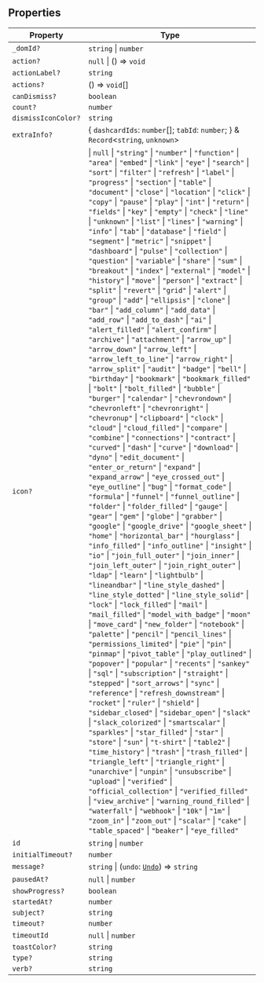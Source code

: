 ## Properties

| Property | Type |
| ------ | ------ |
| <a id="_domid"></a> `_domId?` | `string` \| `number` |
| <a id="action"></a> `action?` | `null` \| () => `void` |
| <a id="actionlabel"></a> `actionLabel?` | `string` |
| <a id="actions"></a> `actions?` | () => `void`[] |
| <a id="candismiss"></a> `canDismiss?` | `boolean` |
| <a id="count"></a> `count?` | `number` |
| <a id="dismissiconcolor"></a> `dismissIconColor?` | `string` |
| <a id="extrainfo"></a> `extraInfo?` | \{ `dashcardIds`: `number`[]; `tabId`: `number`; \} & `Record`\<`string`, `unknown`\> |
| <a id="icon"></a> `icon?` | \| `null` \| `"string"` \| `"number"` \| `"function"` \| `"area"` \| `"embed"` \| `"link"` \| `"eye"` \| `"search"` \| `"sort"` \| `"filter"` \| `"refresh"` \| `"label"` \| `"progress"` \| `"section"` \| `"table"` \| `"document"` \| `"close"` \| `"location"` \| `"click"` \| `"copy"` \| `"pause"` \| `"play"` \| `"int"` \| `"return"` \| `"fields"` \| `"key"` \| `"empty"` \| `"check"` \| `"line"` \| `"unknown"` \| `"list"` \| `"lines"` \| `"warning"` \| `"info"` \| `"tab"` \| `"database"` \| `"field"` \| `"segment"` \| `"metric"` \| `"snippet"` \| `"dashboard"` \| `"pulse"` \| `"collection"` \| `"question"` \| `"variable"` \| `"share"` \| `"sum"` \| `"breakout"` \| `"index"` \| `"external"` \| `"model"` \| `"history"` \| `"move"` \| `"person"` \| `"extract"` \| `"split"` \| `"revert"` \| `"grid"` \| `"alert"` \| `"group"` \| `"add"` \| `"ellipsis"` \| `"clone"` \| `"bar"` \| `"add_column"` \| `"add_data"` \| `"add_row"` \| `"add_to_dash"` \| `"ai"` \| `"alert_filled"` \| `"alert_confirm"` \| `"archive"` \| `"attachment"` \| `"arrow_up"` \| `"arrow_down"` \| `"arrow_left"` \| `"arrow_left_to_line"` \| `"arrow_right"` \| `"arrow_split"` \| `"audit"` \| `"badge"` \| `"bell"` \| `"birthday"` \| `"bookmark"` \| `"bookmark_filled"` \| `"bolt"` \| `"bolt_filled"` \| `"bubble"` \| `"burger"` \| `"calendar"` \| `"chevrondown"` \| `"chevronleft"` \| `"chevronright"` \| `"chevronup"` \| `"clipboard"` \| `"clock"` \| `"cloud"` \| `"cloud_filled"` \| `"compare"` \| `"combine"` \| `"connections"` \| `"contract"` \| `"curved"` \| `"dash"` \| `"curve"` \| `"download"` \| `"dyno"` \| `"edit_document"` \| `"enter_or_return"` \| `"expand"` \| `"expand_arrow"` \| `"eye_crossed_out"` \| `"eye_outline"` \| `"bug"` \| `"format_code"` \| `"formula"` \| `"funnel"` \| `"funnel_outline"` \| `"folder"` \| `"folder_filled"` \| `"gauge"` \| `"gear"` \| `"gem"` \| `"globe"` \| `"grabber"` \| `"google"` \| `"google_drive"` \| `"google_sheet"` \| `"home"` \| `"horizontal_bar"` \| `"hourglass"` \| `"info_filled"` \| `"info_outline"` \| `"insight"` \| `"io"` \| `"join_full_outer"` \| `"join_inner"` \| `"join_left_outer"` \| `"join_right_outer"` \| `"ldap"` \| `"learn"` \| `"lightbulb"` \| `"lineandbar"` \| `"line_style_dashed"` \| `"line_style_dotted"` \| `"line_style_solid"` \| `"lock"` \| `"lock_filled"` \| `"mail"` \| `"mail_filled"` \| `"model_with_badge"` \| `"moon"` \| `"move_card"` \| `"new_folder"` \| `"notebook"` \| `"palette"` \| `"pencil"` \| `"pencil_lines"` \| `"permissions_limited"` \| `"pie"` \| `"pin"` \| `"pinmap"` \| `"pivot_table"` \| `"play_outlined"` \| `"popover"` \| `"popular"` \| `"recents"` \| `"sankey"` \| `"sql"` \| `"subscription"` \| `"straight"` \| `"stepped"` \| `"sort_arrows"` \| `"sync"` \| `"reference"` \| `"refresh_downstream"` \| `"rocket"` \| `"ruler"` \| `"shield"` \| `"sidebar_closed"` \| `"sidebar_open"` \| `"slack"` \| `"slack_colorized"` \| `"smartscalar"` \| `"sparkles"` \| `"star_filled"` \| `"star"` \| `"store"` \| `"sun"` \| `"t-shirt"` \| `"table2"` \| `"time_history"` \| `"trash"` \| `"trash_filled"` \| `"triangle_left"` \| `"triangle_right"` \| `"unarchive"` \| `"unpin"` \| `"unsubscribe"` \| `"upload"` \| `"verified"` \| `"official_collection"` \| `"verified_filled"` \| `"view_archive"` \| `"warning_round_filled"` \| `"waterfall"` \| `"webhook"` \| `"10k"` \| `"1m"` \| `"zoom_in"` \| `"zoom_out"` \| `"scalar"` \| `"cake"` \| `"table_spaced"` \| `"beaker"` \| `"eye_filled"` |
| <a id="id"></a> `id` | `string` \| `number` |
| <a id="initialtimeout"></a> `initialTimeout?` | `number` |
| <a id="message"></a> `message?` | `string` \| (`undo`: [`Undo`](Undo.md)) => `string` |
| <a id="pausedat"></a> `pausedAt?` | `null` \| `number` |
| <a id="showprogress"></a> `showProgress?` | `boolean` |
| <a id="startedat"></a> `startedAt?` | `number` |
| <a id="subject"></a> `subject?` | `string` |
| <a id="timeout"></a> `timeout?` | `number` |
| <a id="timeoutid"></a> `timeoutId` | `null` \| `number` |
| <a id="toastcolor"></a> `toastColor?` | `string` |
| <a id="type"></a> `type?` | `string` |
| <a id="verb"></a> `verb?` | `string` |
